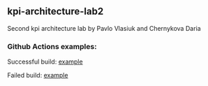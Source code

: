 kpi-architecture-lab2
---

Second kpi architecture lab by Pavlo Vlasiuk and Chernykova Daria

### Github Actions examples:

Successful build: [example](https://github.com/our-mind-game/kpi-architecture-lab2/actions/runs/8394209042)

Failed build: [example](https://github.com/our-mind-game/kpi-architecture-lab2/actions/runs/8394130426)
